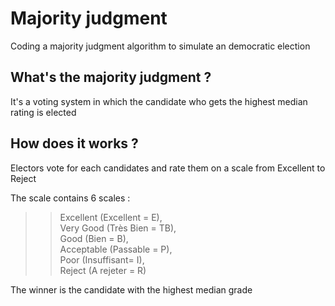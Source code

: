 # Majority judgment
Coding a majority judgment algorithm to simulate an democratic election

## What's the majority judgment ? 
It's a voting system in which the candidate who gets the highest median rating is elected

## How does it works ?
Electors vote for each candidates and rate them on a scale from Excellent to Reject

The scale contains 6 scales : 
>> Excellent (Excellent = E),  
>> Very Good (Très Bien = TB),   
>> Good (Bien = B),   
>> Acceptable (Passable = P),   
>> Poor (Insuffisant= I),  
>> Reject (A rejeter = R)  

The winner is the candidate with the highest median grade
